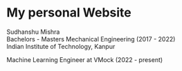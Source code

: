 # My personal Website 
Sudhanshu Mishra \
Bachelors - Masters Mechanical Engineering (2017 - 2022)\
Indian Institute of Technology, Kanpur

Machine Learning Engineer at VMock (2022 - present)